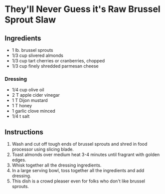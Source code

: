 # They'll Never Guess it's Raw Brussel Sprout Slaw

## Ingredients
- 1 lb. brussel sprouts
- 1/3 cup slivered almonds
- 1/3 cup tart cherries or cranberries, chopped
- 1/3 cup finely shredded parmesan cheese

### Dressing
- 1/4 cup olive oil
- 2 T apple cider vinegar
- 1 T Dijon mustard
- 1 T honey
- 1 garlic clove minced
- 1/4 t salt

## Instructions

1. Wash and cut off tough ends of brussel sprouts and shred in food processor using slicing blade.
2. Toast almonds over medium heat 3-4 minutes until fragrant with golden edges.
3. Whisk together all the dressing ingredients.
4. In a large serving bowl, toss together all the ingredients and add dressing.
5. This dish is a crowd pleaser even for folks who don't like brussel sprouts.
